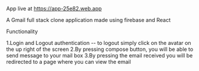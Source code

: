 App live at https://app-25e82.web.app

A Gmail full stack clone application made using firebase and React

Functionality

1.Login and Logout authentication -- to logout simply click on the avatar on the up right of the screen
2.By pressing compose button, you will be able to send message to your mail box
3.By pressing the email received you will be redirected to a page where you can view the email
